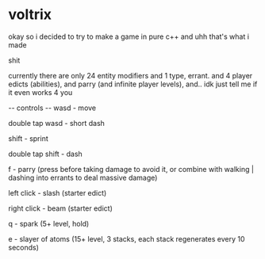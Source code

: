 # voltrix
okay so i decided to try to make a game in pure c++ and uhh that's what i made

shit

currently there are only 24 entity modifiers and 1 type, errant. and 4 player edicts (abilities), and parry (and infinite player levels), and.. idk just tell me if it even works 4 you

-- controls --
wasd - move

double tap wasd - short dash

shift - sprint

double tap shift - dash

f - parry (press before taking damage to avoid it, or combine with walking | dashing into errants to deal massive damage)

left click - slash (starter edict)

right click - beam (starter edict)

q - spark (5+ level, hold)

e - slayer of atoms (15+ level, 3 stacks, each stack regenerates every 10 seconds)
